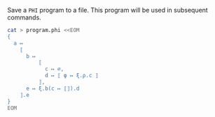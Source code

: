 Save a `PHI` program to a file.
This program will be used in subsequent commands.

```sh
cat > program.phi <<EOM
{
  a ↦
    ⟦
      b ↦
          ⟦
            c ↦ ∅,
            d ↦ ⟦ φ ↦ ξ.ρ.c ⟧
          ⟧,
      e ↦ ξ.b(c ↦ ⟦⟧).d
    ⟧.e
}
EOM
```
